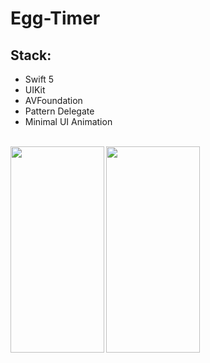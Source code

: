 # Egg-Timer

## Stack:

- Swift 5
- UIKit
- AVFoundation
- Pattern Delegate
- Minimal UI Animation

<br>
<img align="left" src="https://github.com/MaybeRT-rt/gif/blob/main/Simulator-Screen-Recording-iPhone-14-Pro-2023-11-03-at-20.54.21.gif" width="150" height="330">
<img align="left" src="https://github.com/MaybeRT-rt/gif/blob/main/egg.png" width="150" height="330">
